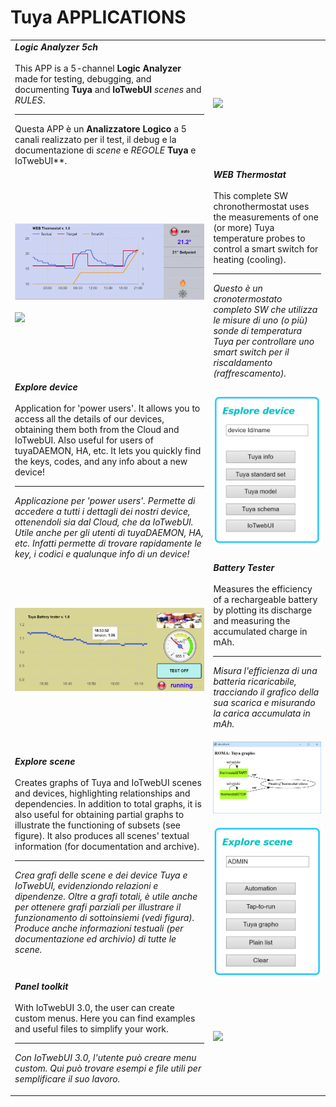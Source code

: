 #  Tuya APPLICATIONS 
<table width="100%">
<tr><td width = "400pt"> <b><i>Logic Analyzer 5ch</i></b><br><br>
 This APP is a 5-channel <b>Logic Analyzer</b> made for testing, debugging, and documenting <b>Tuya</b> and <b>IoTwebUI</b> <i>scenes</i> and <i>RULES</i>.
<hr>
Questa APP è un <b>Analizzatore Logico</b> a 5 canali realizzato per il test, il debug e la documentazione di <i>scene</i> e <i>REGOLE</i> <b>Tuya</b> e </b>IoTwebUI**.
</td><td colspan=2>  
 <img src="https://github.com/user-attachments/assets/a52a6742-0848-4f83-8239-63d848b7d00a">
</td></tr>
<tr><td width = "400pt"><img src="https://github.com/msillano/IoTwebUI/blob/main/pics/thermostat01.png?raw=true"><br><br> <img src="https://github.com/user-attachments/assets/b9ef2221-cf72-43e4-8fd8-1c21e913317a">
</td><td colspan=2>  <b><i>WEB Thermostat</i></b><br><br>
This complete SW chronothermostat uses the measurements of one (or more) Tuya temperature probes to control a smart switch for heating (cooling).<hr>
<i>Questo è un cronotermostato completo SW che utilizza le misure di uno (o più) sonde di temperatura Tuya per controllare uno smart switch per il riscaldamento (raffrescamento).</i>  
 </td></tr>
<tr><td colspan=2>  <b><i>Explore device</i></b><br><br> 
Application for 'power users'. It allows you to access all the details of our devices, obtaining them both from the Cloud and IoTwebUI.
Also useful for users of tuyaDAEMON, HA, etc. It lets you quickly find the keys, codes, and any info about a new device!<br>
<hr>
<i>Applicazione per 'power users'. Permette di accedere a tutti i dettagli dei nostri device, ottenendoli sia dal Cloud, che da IoTwebUI.
Utile anche per gli utenti di tuyaDAEMON, HA, etc.  Infatti permette di trovare rapidamente le key, i codici e qualunque info di un device!<i>
</td><td width="200px"><img src="https://github.com/msillano/IoTwebUI/blob/main/pics/app02.png?raw=true" />  </td></tr>
<tr><td width = "400pt"><img src="https://github.com/msillano/IoTwebUI/blob/main/pics/app03.png?raw=true"></td><td colspan=2>  <b><i>Battery Tester</i></b><br><br>
Measures the efficiency of a rechargeable battery by plotting its discharge and measuring the accumulated charge in mAh.<hr>

<i>Misura l'efficienza di una batteria ricaricabile, tracciando il grafico della sua scarica e misurando la carica accumulata in mAh.</i>
     </td></tr>

<tr><td colspan=2>  <b><i>Explore scene</i></b><br><br> 
 Creates graphs of Tuya and IoTwebUI scenes and devices, highlighting relationships and dependencies.
In addition to total graphs, it is also useful for obtaining partial graphs to illustrate the functioning of subsets (see figure).
It also produces all scenes' textual information (for documentation and archive).
<hr>
 
_Crea grafi delle scene e dei device Tuya e IoTwebUI, evidenziondo relazioni e dipendenze._
_Oltre a grafi totali, è utile anche per ottenere grafi parziali per illustrare il funzionamento di sottoinsiemi (vedi figura)._
_Produce anche informazioni testuali (per documentazione ed archivio) di tutte le scene._
 
</td><td>
 <img src="https://github.com/msillano/IoTwebUI/blob/main/pics/scene01c.png?raw=true" /><br> <br>  <img src="https://github.com/msillano/IoTwebUI/raw/main/pics/scene01d.png?raw=true" /></td></tr>

<tr><td colspan=2>  <b><i>Panel toolkit</i></b><br><br> 
 With IoTwebUI 3.0, the user can create custom menus.
Here you can find examples and useful files to simplify your work.
<hr>
 
 _Con IoTwebUI 3.0, l'utente può creare menu custom._ 
 _Qui può trovare esempi e file utili per semplificare il suo lavoro._
 
</td><td>
<img width="138"  src="https://github.com/user-attachments/assets/c8186b88-2cb0-47b1-acda-95e654b01ef3"/> 
</td></tr>

</table>


